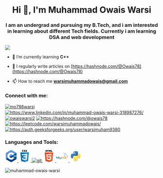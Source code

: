 <h1 align="center">Hi 👋, I'm Muhammad Owais Warsi</h1>
<h3 align="center">I am an undergrad and pursuing my B.Tech, and i am interested in learning about different Tech fields. Currently i am learning DSA and web development</h3>
<img src="https://camo.githubusercontent.com/cae12fddd9d6982901d82580bdf321d81fb299141098ca1c2d4891870827bf17/68747470733a2f2f6d69726f2e6d656469756d2e636f6d2f6d61782f313336302f302a37513379765349765f7430696f4a2d5a2e676966" style="display:flex; justify-content:centre;">

- 🌱 I’m currently learning **C++**

- 📝 I regularly write articles on [https://hashnode.com/@Owais78](https://hashnode.com/@Owais78)

- 📫 How to reach me **warsimuhammadowais@gmail.com**

<h3 align="left">Connect with me:</h3>
<p align="left">
<a href="https://twitter.com/mo786warsi" target="blank"><img align="center" src="https://raw.githubusercontent.com/rahuldkjain/github-profile-readme-generator/master/src/images/icons/Social/twitter.svg" alt="mo786warsi" height="30" width="40" /></a>
<a href="https://linkedin.com/in/https://www.linkedin.com/in/muhammad-owais-warsi-318987276/" target="blank"><img align="center" src="https://raw.githubusercontent.com/rahuldkjain/github-profile-readme-generator/master/src/images/icons/Social/linked-in-alt.svg" alt="https://www.linkedin.com/in/muhammad-owais-warsi-318987276/" height="30" width="40" /></a>
<a href="https://instagram.com/owaiswarsi2" target="blank"><img align="center" src="https://raw.githubusercontent.com/rahuldkjain/github-profile-readme-generator/master/src/images/icons/Social/instagram.svg" alt="owaiswarsi2" height="30" width="40" /></a>
<a href="https://hashnode.com/https://hashnode.com/@owais78" target="blank"><img align="center" src="https://raw.githubusercontent.com/rahuldkjain/github-profile-readme-generator/master/src/images/icons/Social/hashnode.svg" alt="https://hashnode.com/@owais78" height="30" width="40" /></a>
<a href="https://leetcode.com/warsimuhammadowais/" target="blank"><img align="center" src="https://raw.githubusercontent.com/rahuldkjain/github-profile-readme-generator/master/src/images/icons/Social/leet-code.svg" alt="https://leetcode.com/warsimuhammadowais/" height="30" width="40" /></a>
<a href="https://auth.geeksforgeeks.org/user/https://auth.geeksforgeeks.org/user/warsimuham9380" target="blank"><img align="center" src="https://raw.githubusercontent.com/rahuldkjain/github-profile-readme-generator/master/src/images/icons/Social/geeks-for-geeks.svg" alt="https://auth.geeksforgeeks.org/user/warsimuham9380" height="30" width="40" /></a>
</p>

<h3 align="left">Languages and Tools:</h3>
<p align="left"> <a href="https://www.w3schools.com/cpp/" target="_blank" rel="noreferrer"> <img src="https://raw.githubusercontent.com/devicons/devicon/master/icons/cplusplus/cplusplus-original.svg" alt="cplusplus" width="40" height="40"/> </a> <a href="https://www.w3schools.com/css/" target="_blank" rel="noreferrer"> <img src="https://raw.githubusercontent.com/devicons/devicon/master/icons/css3/css3-original-wordmark.svg" alt="css3" width="40" height="40"/> </a> <a href="https://git-scm.com/" target="_blank" rel="noreferrer"> <img src="https://www.vectorlogo.zone/logos/git-scm/git-scm-icon.svg" alt="git" width="40" height="40"/> </a> <a href="https://www.w3.org/html/" target="_blank" rel="noreferrer"> <img src="https://raw.githubusercontent.com/devicons/devicon/master/icons/html5/html5-original-wordmark.svg" alt="html5" width="40" height="40"/> </a> <a href="https://www.mysql.com/" target="_blank" rel="noreferrer"> <img src="https://raw.githubusercontent.com/devicons/devicon/master/icons/mysql/mysql-original-wordmark.svg" alt="mysql" width="40" height="40"/> </a> <a href="https://www.python.org" target="_blank" rel="noreferrer"> <img src="https://raw.githubusercontent.com/devicons/devicon/master/icons/python/python-original.svg" alt="python" width="40" height="40"/> </a> </p>

<p><img align="center" src="https://github-readme-streak-stats.herokuapp.com/?user=muhammad-owais-warsi&" alt="muhammad-owais-warsi" /></p>
